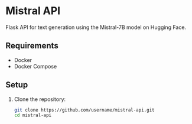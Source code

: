 # Mistral API

Flask API for text generation using the Mistral-7B model on Hugging Face.

## Requirements

- Docker
- Docker Compose

## Setup

1. Clone the repository:
   ```bash
   git clone https://github.com/username/mistral-api.git
   cd mistral-api
